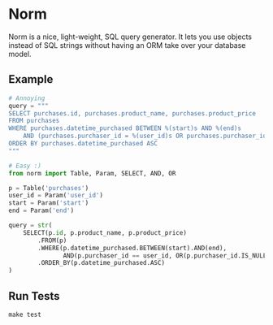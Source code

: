 Norm
====

Norm is a nice, light-weight, SQL query generator. It lets you use objects instead of SQL strings without
having an ORM take over your database model.

Example
-------
```python
# Annoying
query = """
SELECT purchases.id, purchases.product_name, purchases.product_price
FROM purchases
WHERE purchases.datetime_purchased BETWEEN %(start)s AND %(end)s
    AND (purchases.purchaser_id = %(user_id)s OR purchases.purchaser_id IS NULL)
ORDER BY purchases.datetime_purchased ASC
"""

# Easy :)
from norm import Table, Param, SELECT, AND, OR

p = Table('purchases')
user_id = Param('user_id')
start = Param('start')
end = Param('end')

query = str(
    SELECT(p.id, p.product_name, p.product_price)
        .FROM(p)
        .WHERE(p.datetime_purchased.BETWEEN(start).AND(end),
               AND(p.purchaser_id == user_id, OR(p.purchaser_id.IS_NULL)))
        .ORDER_BY(p.datetime_purchased.ASC)
)
```

Run Tests
---------
```
make test
```
